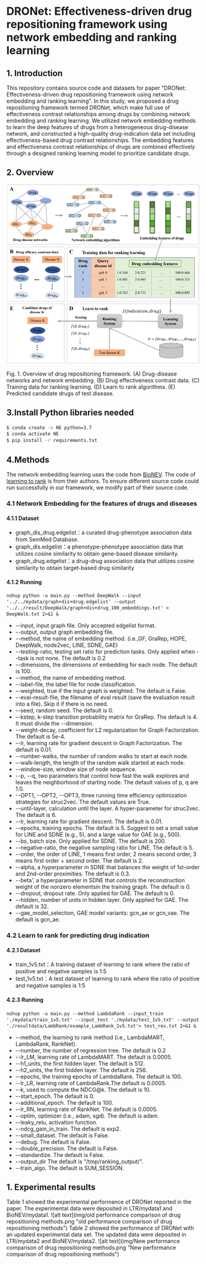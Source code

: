 #  DRONet: Effectiveness-driven drug repositioning framework using network embedding and ranking learning
## 1. Introduction
This repository contains source code and datasets for paper "DRONet: Effectiveness-driven drug repositioning framework using network embedding and ranking learning". In this study, we proposed a drug repositioning framework termed DRONet, which make full use of effectiveness contrast relationships among drugs by combining network embedding and ranking learning. We utilized network embedding methods to learn the deep features of drugs from a heterogeneous drug-disease network, and constructed a high-quality drug-indication data set including effectiveness-based drug contrast relationships. The embedding features and effectiveness contrast relationships of drugs are combined effectively through a designed ranking learning model to prioritize candidate drugs.
## 2. Overview
![alt text](img/fig1.jpg "fig1")

Fig. 1. Overview of drug repositioning framework. (A) Drug-disease networks and network embedding. (B) Drug effectiveness contrast data. (C) Training data for ranking learning. (D) Learn to rank algorithms. (E) Predicted candidate drugs of test disease.
## 3.Install Python libraries needed
```bash
$ conda create -n NE python=3.7
$ conda activate NE
$ pip install -r requirements.txt
```
## 4.Methods
The network embedding learning uses the code from [BioNEV](https://github.com/xiangyue9607/BioNEV). The code of [learning to rank](https://github.com/haowei01/pytorch-examples) is from their authors. To ensure different source code could run successfully in our framework, we modify part of their source code.
### 4.1 Network Embedding for the features of drugs and diseases
#### 4.1.1 Dataset
- graph_dis_drug.edgelist：a curated drug-phenotype association data from SemMed Database.
- graph_dis.edgelist：a phenotype-phenotype association data that utilizes cosine similarity to obtain gene-based disease similarity.
- graph_drug.edgelist：a drug-drug association data that utilizes cosine similarity to obtain target-based drug similarity
#### 4.1.2 Running
```
nohup python -u main.py --method DeepWalk --input '../../mydata/graph+dis+drug.edgelist' --output '../../result/DeepWalk/graph+dis+drug_100_embeddings.txt' > DeepWalk.txt 2>&1 &
```
- --input, input graph file. Only accepted edgelist format.
- --output, output graph embedding file.
- --method, the name of embedding method. (i.e.,GF, GraRep, HOPE, DeepWalk, node2vec,  LINE, SDNE, GAE)
- --testing-ratio, testing set ratio for prediction tasks. Only applied when --task is not none. The default is 0.2
- --dimensions, the dimensions of embedding for each node. The default is 100.
- --method, the name of embedding method.
- --label-file, the label file for node classification.
- --weighted, true if the input graph is weighted. The default is False.
- --eval-result-file, the filename of eval result (save the evaluation result into a file). Skip it if there is no need.
- --seed, random seed. The default is 0.
- --kstep, k-step transition probability matrix for GraRep. The default is 4. It must divide the --dimension.
- --weight-decay, coefficient for L2 regularization for Graph Factorization. The default is 5e-4.
- --lr, learning rate for gradient descent in Graph Factorization. The default is 0.01.
- --number-walks, the number of random walks to start at each node.
- --walk-length, the length of the random walk started at each node.
- --window-size, window size of node sequence. 
- --p, --q, two parameters that control how fast the walk explores and leaves the neighborhood of starting node. The default values of p, q are 1.0.
- --OPT1, --OPT2, --OPT3, three running time efficiency optimization strategies for struc2vec. The default values are True.
- --until-layer, calculation until the layer. A hyper-parameter for struc2vec. The default is 6.
- --lr, learning rate for gradient descent. The default is 0.01.
- --epochs, training epochs. The default is 5. Suggest to set a small value for LINE and SDNE (e.g., 5), and a large value for GAE (e.g., 500).
- --bs, batch size. Only applied for SDNE. The default is 200.
- --negative-ratio, the negative sampling ratio for LINE. The default is 5.
- --order, the order of LINE, 1 means first order, 2 means second order, 3 means first order + second order. The default is 2.
- --alpha, a hyperparameter in SDNE that balances the weight of 1st-order and 2nd-order proximities. The default is 0.3.
- --beta', a hyperparameter in SDNE that controls the reconstruction weight of the nonzero elementsin the training graph. The default is 0.
- --dropout, dropout rate. Only applied for GAE. The default is 0.
- --hidden, number of units in hidden layer. Only applied for GAE. The default is 32.
- --gae_model_selection, GAE model variants: gcn_ae or gcn_vae. The default is gcn_ae.
### 4.2  Learn to rank for predicting drug indication
#### 4.2.1 Dataset
- train_1v5.txt：A training dataset of learning to rank where the ratio of positive and negative samples is 1:5
- test_1v5.txt：A test dataset of learning to rank where the ratio of positive and negative samples is 1:5
#### 4.2.3 Running
```
nohup python -u main.py --method LambdaRank --input_train './mydata/train_1v5.txt' --input_test './mydata/test_1v5.txt' --output './resultdata/LambRank/example_LambRank_1v5.txt'> test_res.txt 2>&1 &
```
- --method, the learning to rank method (i.e., LambdaMART, LambdaRank, RankNet).
- --number, the number of regression tree. The default is 0.2
- --lr_LM, learning rate of LambdaMART. The default is 0.0005.
- --h1_units, the first hidden layer. The default is 512.
- --h2_units, the first hidden layer. The default is 256.
- --epochs, the training epochs of LambdaRank. The default is 100.
- --lr_LR, learning rate of LambdaRank.The default is 0.0005.
- --k, used to compute the NDCG@k. The default is 10.
- --start_epoch. The default is 0.
- --additional_epoch. The default is 100.
- --lr_RN, learning rate of RankNet. The default is 0.0005.
- --optim, optimizer (i.e., adam, sgd). The default is adam.
- --leaky_relu, activation function.
- --ndcg_gain_in_train. The default is exp2.
- --small_dataset. The default is False.
- --debug. The default is False.
- --double_precision. The default is False.
- --standardize. The default is False.
- --output_dir The default is "/tmp/ranking_output/".
- --train_algo. The default is SUM_SESSION.
## 1. Experimental results
Table 1 showed the experimental performance of DRONet reported in the paper. The experimental data were deposited in LTR/mydata1 and BioNEV/mydata1.
![alt text](img/old performance comparison of drug repositioning methods.png "old performance comparison of drug repositioning methods")
Table 2 showed the performance of DRONet with an updated experimental data set. The updated data were deposited in LTR/mydata2 and BioNEV/mydata2.
![alt text](img/New performance comparison of drug repositioning methods.png "New performance comparison of drug repositioning methods")
